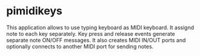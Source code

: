 # pimidikeys

This application allows to use typing keyboard as MIDI keyboard. It assignd note to each key separately. Key press and release events generate separate note ON/OFF messages.
It also creates MIDI IN/OUT ports and optionally connects to another MIDI port for sending notes.
